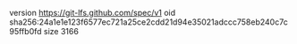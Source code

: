version https://git-lfs.github.com/spec/v1
oid sha256:24a1e1e123f6577ec721a25ce2cdd21d94e35021adccc758eb240c7c95ffb0fd
size 3166
